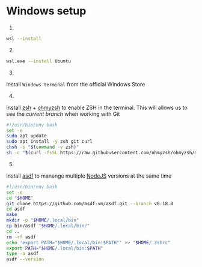 # Windows setup

1.

```bash
wsl --install
```

2.

```bash
wsl.exe --install Ubuntu
```

3.

Install `Windows terminal` from the official Windows Store

4.

Install [zsh](https://github.com/ohmyzsh/ohmyzsh/wiki/Installing-ZSH) + [ohmyzsh](https://ohmyz.sh/) to enable ZSH in the terminal. This will allows us to see the _current branch_ when working with Git

```bash
#!/usr/bin/env bash
set -e
sudo apt update
sudo apt install -y zsh git curl
chsh -s "$(command -v zsh)"
sh -c "$(curl -fsSL https://raw.githubusercontent.com/ohmyzsh/ohmyzsh/master/tools/install.sh)"
```

5.

Install [asdf](https://asdf-vm.com/guide/introduction.html) to manange multiple [NodeJS](https://nodejs.org/en) versions at the same time

```bash
#!/usr/bin/env bash
set -e
cd "$HOME"
git clone https://github.com/asdf-vm/asdf.git --branch v0.18.0
cd asdf
make
mkdir -p "$HOME/.local/bin"
cp bin/asdf "$HOME/.local/bin/"
cd ..
rm -rf asdf
echo 'export PATH="$HOME/.local/bin:$PATH"' >> "$HOME/.zshrc"
export PATH="$HOME/.local/bin:$PATH"
type -a asdf
asdf --version
```
